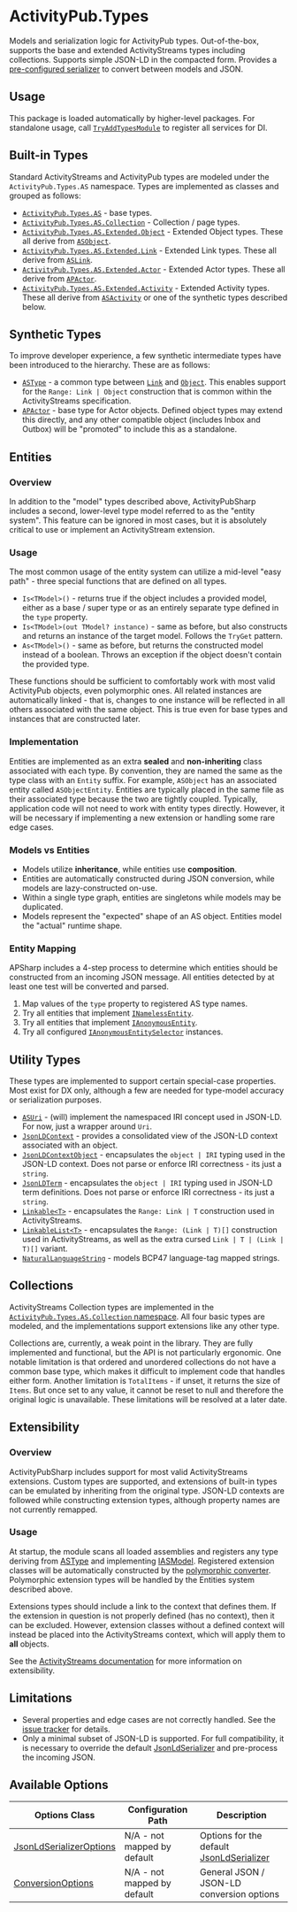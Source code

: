 ﻿# ActivityPub.Types

Models and serialization logic for ActivityPub types.
Out-of-the-box, supports the base and extended ActivityStreams types including collections.
Supports simple JSON-LD in the compacted form.
Provides a [pre-configured serializer](Conversion/JsonLdSerializer.cs) to convert between models and JSON.

## Usage

This package is loaded automatically by higher-level packages.
For standalone usage, call [`TryAddTypesModule`](TypesModule.cs) to register all services for DI.

## Built-in Types

Standard ActivityStreams and ActivityPub types are modeled under the `ActivityPub.Types.AS` namespace.
Types are implemented as classes and grouped as follows:

* [`ActivityPub.Types.AS`](AS) - base types.
* [`ActivityPub.Types.AS.Collection`](AS/Collection) - Collection / page types.
* [`ActivityPub.Types.AS.Extended.Object`](AS/Extended/Object) - Extended Object types. These all derive from [`ASObject`](AS/ASObject.cs).
* [`ActivityPub.Types.AS.Extended.Link`](AS/Extended/Link) - Extended Link types. These all derive from [`ASLink`](AS/ASLink.cs).
* [`ActivityPub.Types.AS.Extended.Actor`](AS/Extended/Actor) - Extended Actor types. These all derive from [`APActor`](AS/APActor.cs).
* [`ActivityPub.Types.AS.Extended.Activity`](AS/Extended/Activity) - Extended Activity types. These all derive from [`ASActivity`](AS/ASActivity.cs) or one of the synthetic types described below.

## Synthetic Types

To improve developer experience, a few synthetic intermediate types have been introduced to the hierarchy.
These are as follows:

* [`ASType`](AS/ASType.cs) - a common type between [`Link`](AS/ASLink.cs) and [`Object`](AS/ASObject.cs). This enables support for the `Range: Link | Object` construction that is common within the ActivityStreams specification.
* [`APActor`](AS/APActor.cs) - base type for Actor objects. Defined object types may extend this directly, and any other compatible object (includes Inbox and Outbox) will be "promoted" to include this as a standalone.

## Entities

### Overview

In addition to the "model" types described above, ActivityPubSharp includes a second, lower-level type model referred to as the "entity system".
This feature can be ignored in most cases, but it is absolutely critical to use or implement an ActivityStream extension.

### Usage

The most common usage of the entity system can utilize a mid-level "easy path" - three special functions that are defined on all types.

* `Is<TModel>()` - returns true if the object includes a provided model, either as a base / super type or as an entirely separate type defined in the `type` property.
* `Is<TModel>(out TModel? instance)` - same as before, but also constructs and returns an instance of the target model. Follows the `TryGet` pattern.
* `As<TModel>()` - same as before, but returns the constructed model instead of a boolean. Throws an exception if the object doesn't contain the provided type.

These functions should be sufficient to comfortably work with most valid ActivityPub objects, even polymorphic ones.
All related instances are automatically linked - that is, changes to one instance will be reflected in all others associated with the same object.
This is true even for base types and instances that are constructed later.


### Implementation

Entities are implemented as an extra **sealed** and **non-inheriting** class associated with each type.
By convention, they are named the same as the type class with an `Entity` suffix.
For example, `ASObject` has an associated entity called `ASObjectEntity`.
Entities are typically placed in the same file as their associated type because the two are tightly coupled.
Typically, application code will not need to work with entity types directly.
However, it will be necessary if implementing a new extension or handling some rare edge cases.

### Models vs Entities

* Models utilize **inheritance**, while entities use **composition**.
* Entities are automatically constructed during JSON conversion, while models are lazy-constructed on-use.
* Within a single type graph, entities are singletons while models may be duplicated.
* Models represent the "expected" shape of an AS object. Entities model the "actual" runtime shape.

### Entity Mapping

APSharp includes a 4-step process to determine which entities should be constructed from an incoming JSON message.
All entities detected by at least one test will be converted and parsed.
1. Map values of the `type` property to registered AS type names.
2. Try all entities that implement [`INamelessEntity`](Conversion/Overrides/INamelessEntity.cs).
3. Try all entities that implement [`IAnonymousEntity`](Conversion/Overrides/IAnonymousEntity.cs).
4. Try all configured [`IAnonymousEntitySelector`](Conversion/Overrides/IAnonymousEntitySelector.cs) instances.

## Utility Types

These types are implemented to support certain special-case properties.
Most exist for DX only, although a few are needed for type-model accuracy or serialization purposes.

* [`ASUri`](Util/ASUri.cs) - (will) implement the namespaced IRI concept used in JSON-LD. For now, just a wrapper around `Uri`.
* [`JsonLDContext`](Util/JsonLDContext.cs) - provides a consolidated view of the JSON-LD context associated with an object.
* [`JsonLDContextObject`](Util/JsonLDContextObject.cs) - encapsulates the `object | IRI` typing used in the JSON-LD context. Does not parse or enforce IRI correctness - its just a `string`.
* [`JsonLDTerm`](Util/JsonLDTerm.cs) - encapsulates the `object | IRI` typing used in JSON-LD term definitions. Does not parse or enforce IRI correctness - its just a `string`.
* [`Linkable<T>`](Util/Linkable.cs) - encapsulates the `Range: Link | T` construction used in ActivityStreams.
* [`LinkableList<T>`](Util/LinkableList.cs) - encapsulates the `Range: (Link | T)[]` construction used in ActivityStreams, as well as the extra cursed `Link | T | (Link | T)[]` variant.
* [`NaturalLanguageString`](Util/NaturalLanguageString.cs) - models BCP47 language-tag mapped strings.

## Collections

ActivityStreams Collection types are implemented in the [`ActivityPub.Types.AS.Collection` namespace](AS/Collection).
All four basic types are modeled, and the implementations support extensions like any other type.

Collections are, currently, a weak point in the library.
They are fully implemented and functional, but the API is not particularly ergonomic.
One notable limitation is that ordered and unordered collections do not have a common base type, which makes it difficult to implement code that handles either form.
Another limitation is `TotalItems` - if unset, it returns the size of `Items`.
But once set to any value, it cannot be reset to null and therefore the original logic is unavailable.
These limitations will be resolved at a later date.

## Extensibility

### Overview

ActivityPubSharp includes support for most valid ActivityStreams extensions.
Custom types are supported, and extensions of built-in types can be emulated by inheriting from the original type.
JSON-LD contexts are followed while constructing extension types, although property names are not currently remapped.

### Usage

At startup, the module scans all loaded assemblies and registers any type deriving from [ASType](AS/ASType.cs) and implementing [IASModel](IASModel.cs).
Registered extension classes will be automatically constructed by the [polymorphic converter](Conversion/Converters/TypeMapConverter.cs).
Polymorphic extension types will be handled by the Entities system described above.

Extensions types should include a link to the context that defines them.
If the extension in question is not properly defined (has no context), then it can be excluded.
However, extension classes without a defined context will instead be placed into the ActivityStreams context, which will apply them to
**all** objects.

See the [ActivityStreams documentation](https://www.w3.org/TR/activitystreams-core/#extensibility) for more information on extensibility.

## Limitations

* Several properties and edge cases are not correctly handled. See the [issue tracker](https://github.com/warriordog/ActivityPubSharp/issues) for details.
* Only a minimal subset of JSON-LD is supported. For full compatibility, it is necessary to override the default [JsonLdSerializer](Conversion/JsonLdSerializer.cs) and pre-process the incoming JSON.

## Available Options

| Options Class                                                    | Configuration Path          | Description                                                                |
|------------------------------------------------------------------|-----------------------------|----------------------------------------------------------------------------|
| [JsonLdSerializerOptions](Conversion/JsonLdSerializerOptions.cs) | N/A - not mapped by default | Options for the default [JsonLdSerializer](Conversion/JsonLdSerializer.cs) |
| [ConversionOptions](Conversion/Overrides/ConversionOptions.cs)   | N/A - not mapped by default | General JSON / JSON-LD conversion options                                  |
